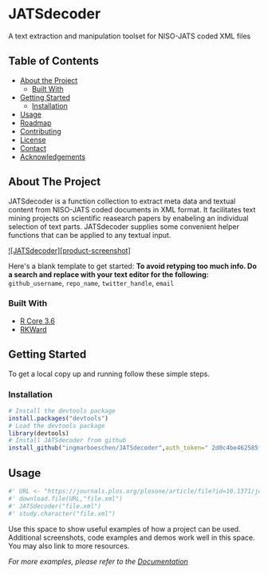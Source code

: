 # JATSdecoder
A text extraction and manipulation toolset for NISO-JATS coded XML files 


<!-- TABLE OF CONTENTS -->
## Table of Contents

* [About the Project](#about-the-project)
  * [Built With](#built-with)
* [Getting Started](#getting-started)
  * [Installation](#installation)
* [Usage](#usage)
* [Roadmap](#roadmap)
* [Contributing](#contributing)
* [License](#license)
* [Contact](#contact)
* [Acknowledgements](#acknowledgements)



<!-- ABOUT THE PROJECT -->
## About The Project
JATSdecoder is a function collection to extract meta data and textual content from NISO-JATS coded documents in XML format. It facilitates text mining projects on scientific reasearch papers by enabeling an individual selection of text parts.
JATSdecoder supplies some convenient helper functions that can be applied to any textual input.

[![JATSdecoder][product-screenshot]](https://example.com)

Here's a blank template to get started:
**To avoid retyping too much info. Do a search and replace with your text editor for the following:**
`github_username`, `repo_name`, `twitter_handle`, `email`


### Built With
* [R Core 3.6](www.r-project.org)
* [RKWard](https://rkward.kde.org/)


<!-- GETTING STARTED -->
## Getting Started

To get a local copy up and running follow these simple steps.

### Installation
``` r
# Install the devtools package
install.packages("devtools")
# Load the devtools package
library(devtools)
# Install JATSdecoder from github
install_github("ingmarboeschen/JATSdecoder",auth_token=" 2d0c4be462585f84b38817a2690e16a699de5dc7")
```

<!-- USAGE EXAMPLES -->
## Usage
``` r
#' URL <- "https://journals.plos.org/plosone/article/file?id=10.1371/journal.pone.0114876&type=manuscript"
#' download.file(URL,"file.xml")
#' JATSdecoder("file.xml")
#' study.character("file.xml")
```

Use this space to show useful examples of how a project can be used. Additional screenshots, code examples and demos work well in this space. You may also link to more resources.

_For more examples, please refer to the [Documentation](https://example.com)_

